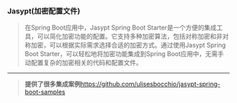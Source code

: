### Jasypt(加密配置文件)

> 在Spring Boot应用中，Jasypt Spring Boot Starter是一个方便的集成工具，可以简化加密功能的配置。它支持多种加密算法，包括对称加密和非对称加密，可以根据实际需求选择合适的加密方式。通过使用Jasypt Spring Boot Starter，可以轻松地将加密功能集成到Spring Boot应用中，无需手动配置复杂的加密相关的代码和配置文件。

---

> **提供了很多集成案例**https://github.com/ulisesbocchio/jasypt-spring-boot-samples